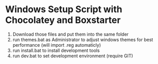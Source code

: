 Windows Setup Script with Chocolatey and Boxstarter
==================

1. Download those files and put them into the same folder
2. run themes.bat as Administrator to adjust windows themes for best performance (will import .reg automaticly)
3. run install.bat to install development tools
4. run dev.bat to set development environment (require GIT)

